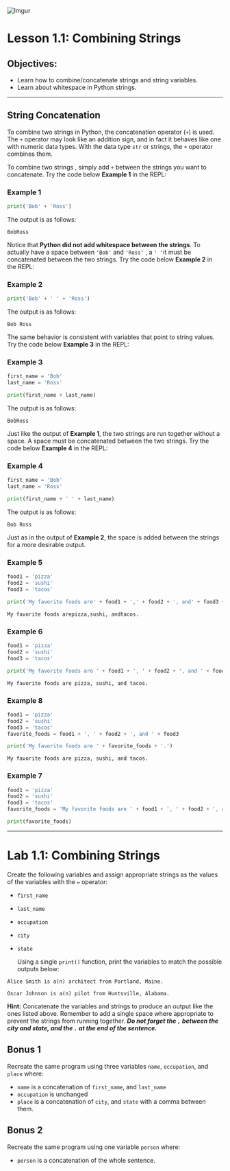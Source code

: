 ![Imgur](https://i.imgur.com/m0Nxl3L.png)

# Lesson 1.1: Combining Strings

## Objectives:

- Learn how to combine/concatenate strings and string variables.
- Learn about whitespace in Python strings.

---

## String Concatenation

To combine two strings in Python, the concatenation operator (`+`) is used. The `+` operator may look like an addition sign, and in fact it behaves like one with numeric data types. With the data type `str` or strings, the `+` operator combines them. 

To combine two strings , simply add `+` between the strings you want to concatenate. Try the code below __Example 1__ in the REPL:

### Example 1

```python
print('Bob' + 'Ross')
```

The output is as follows:

```
BobRoss
```

Notice that __Python did not add whitespace between the strings__. To actually have a space between `'Bob'` and `'Ross'` , a `' '`it must be concatenated  between the two strings. Try the code below __Example 2__ in the REPL:

### Example 2

```python
print('Bob' + ' ' + 'Ross')
```

The output is as follows:

```
Bob Ross
```

The same behavior is consistent with variables that point to string values. Try the code below __Example 3__ in the REPL:

### Example 3

```python
first_name = 'Bob'
last_name = 'Ross'

print(first_name + last_name)
```

The output is as follows:

```
BobRoss
```

Just like the output of __Example 1__,  the two strings are run together without a space. A space must be concatenated between the two strings. Try the code below __Example 4__ in the REPL:

### Example 4

```python
first_name = 'Bob'
last_name = 'Ross'

print(first_name + ' ' + last_name)
```

The output is as follows:

```
Bob Ross
```

Just as in the output of __Example 2__, the space is added between the strings for a more desirable output.



### Example 5

```python
food1 = 'pizza'
food2 = 'sushi'
food3 = 'tacos'

print('My favorite foods are' + food1 + ',' + food2 + ', and' + food3 + '.')
```

```
My favorite foods arepizza,sushi, andtacos.
```



### Example 6

```python
food1 = 'pizza'
food2 = 'sushi'
food3 = 'tacos'

print('My favorite foods are ' + food1 + ', ' + food2 + ', and ' + food3 + '.')
```



```
My favorite foods are pizza, sushi, and tacos.
```





### Example 8

```python
food1 = 'pizza'
food2 = 'sushi'
food3 = 'tacos'
favorite_foods = food1 + ', ' + food2 + ', and ' + food3

print('My favorite foods are ' + favorite_foods + '.')
```



```
My favorite foods are pizza, sushi, and tacos.
```





### Example 7

```python
food1 = 'pizza'
food2 = 'sushi'
food3 = 'tacos'
favorite_foods = 'My favorite foods are ' + food1 + ', ' + food2 + ', and ' + food3 + '.'

print(favorite_foods)
```



---

# Lab 1.1:  Combining Strings

Create the following variables and assign appropriate strings as the values of the variables with the `=` operator:

- `first_name`

- `last_name`

- `occupation`

- `city`

- `state`

  Using a single `print()` function, print the variables to match the possible outputs below:

```
Alice Smith is a(n) architect from Portland, Maine.
```

```
Oscar Johnson is a(n) pilot from Huntsville, Alabama.
```

__Hint:__ Concatenate the variables and strings to produce an output like the ones listed above. Remember to add a single space where appropriate to prevent the strings from running together. ___Do not forget the `,` between the city and state, and the `.` at the end of the sentence.___

## Bonus 1

Recreate the same program using three variables `name`, `occupation`, and `place` where:

- `name` is a concatenation of `first_name`, and `last_name`
- `occupation` is unchanged
- `place` is a concatenation of `city`, and `state` with a comma between them.

## Bonus 2

Recreate the same program using one variable `person` where:

- `person` is a concatenation of the whole sentence.